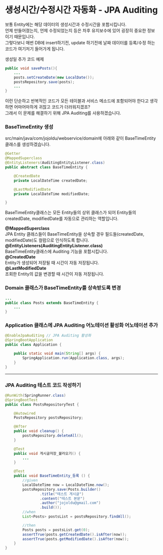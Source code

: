 # 생성시간/수정시간 자동화 - JPA Auditing
보통 Entity에는 해당 데이터의 생성시간과 수정시간을 포함시킵니다. <br/>
언제 만들어졌는지, 언제 수정되었는지 등은 차후 유지보수에 있어 굉장히 중요한 정보이기 때문입니다. <br/>
그렇다보니 매번 DB에 insert하기전, update 하기전에 날짜 데이터를 등록/수정 하는 코드가 여기저기 들어가게 됩니다. <br/>

생성일 추가 코드 예제
```java
public void savePosts(){
    ...
    posts.setCreateDate(new LocalDate());
    postsRepository.save(posts);
    ...
}
```
이런 단순하고 반복적인 코드가 모든 테이블과 서비스 메소드에 포함되어야 한다고 생각하면 어마어마하게 귀찮고 코드가 더러워지겠죠? <br/>
그래서 이 문제를 해결하기 위해 JPA Auditing를 사용하겠습니다.

### BaseTimeEntity 생성

src/main/java/com/jojoldu/webservice/domain에 아래와 같이 BaseTimeEntity 클래스를 생성하겠습니다.
```java
@Getter
@MappedSuperclass
@EntityListeners(AuditingEntityListener.class)
public abstract class BaseTimeEntity {

    @CreatedDate
    private LocalDateTime createdDate;

    @LastModifiedDate
    private LocalDateTime modifiedDate;

}
```
BaseTimeEntity클래스는 모든 Entity들의 상위 클래스가 되어 Entity들의 createdDate, modifiedDate를 자동으로 관리하는 역할입니다.

<b>@MappedSuperclass</b><br/>
JPA Entity 클래스들이 BaseTimeEntity을 상속할 경우 필드들(createdDate, modifiedDate)도 컬럼으로 인식하도록 합니다.<br/>
<b>@EntityListeners(AuditingEntityListener.class)</b><br/>
BaseTimeEntity클래스에 Auditing 기능을 포함시킵니다.<br/>
<b>@CreatedDate</b><br/>
Entity가 생성되어 저장될 때 시간이 자동 저장됩니다.<br/>
<b>@LastModifiedDate</b><br/>
조회한 Entity의 값을 변경할 때 시간이 자동 저장됩니다.<br/>

### Domain 클래스가 BaseTimeEntity를 상속받도록 변경
```java
...
public class Posts extends BaseTimeEntity {
    ...
}
```

### Application 클래스에 JPA Auditing 어노테이션 활성화 어노테이션 추가
```java
@EnableJpaAuditing // JPA Auditing 활성화
@SpringBootApplication
public class Application {

    public static void main(String[] args) {
        SpringApplication.run(Application.class, args);
    }
}
```

--------

### JPA Auditing 테스트 코드 작성하기
```java
@RunWith(SpringRunner.class)
@SpringBootTest
public class PostsRepositoryTest {

    @Autowired
    PostsRepository postsRepository;

    @After
    public void cleanup() {
        postsRepository.deleteAll();
    }

    @Test
    public void 게시글저장_불러오기() {
        ...
    }

    @Test
    public void BaseTimeEntity_등록 () {
        //given
        LocalDateTime now = LocalDateTime.now();
        postsRepository.save(Posts.builder()
                .title("테스트 게시글")
                .content("테스트 본문")
                .author("jojoldu@gmail.com")
                .build());
        //when
        List<Posts> postsList = postsRepository.findAll();

        //then
        Posts posts = postsList.get(0);
        assertTrue(posts.getCreatedDate().isAfter(now));
        assertTrue(posts.getModifiedDate().isAfter(now));
    }
}
```
